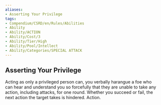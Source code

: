 ```yaml
---
aliases:
- Asserting Your Privilege
tags:
- Compendium/CSRD/en/Rules/Abilities
- Ability
- Ability/ACTION
- Ability/Cost/3
- Ability/Tier/High
- Ability/Pool/Intellect
- Ability/Categories/SPECIAL ATTACK
---
```


  
## Asserting Your Privilege  
Acting as only a privileged person can, you verbally harangue a foe who can hear and understand you so forcefully that they are unable to take any action, including attacks, for one round. Whether you succeed or fail, the next action the target takes is hindered. Action. 